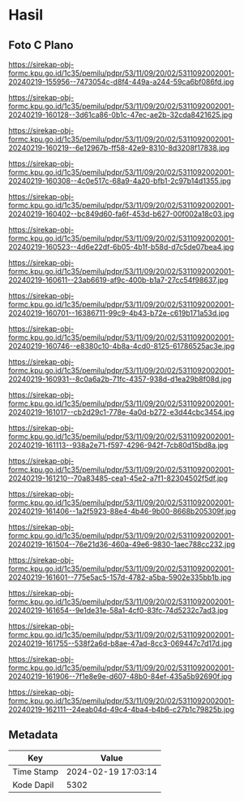 # Hasil

## Foto C Plano

https://sirekap-obj-formc.kpu.go.id/1c35/pemilu/pdpr/53/11/09/20/02/5311092002001-20240219-155956--7473054c-d8f4-449a-a244-59ca6bf086fd.jpg

https://sirekap-obj-formc.kpu.go.id/1c35/pemilu/pdpr/53/11/09/20/02/5311092002001-20240219-160128--3d61ca86-0b1c-47ec-ae2b-32cda8421625.jpg

https://sirekap-obj-formc.kpu.go.id/1c35/pemilu/pdpr/53/11/09/20/02/5311092002001-20240219-160219--6e12967b-ff58-42e9-8310-8d3208f17838.jpg

https://sirekap-obj-formc.kpu.go.id/1c35/pemilu/pdpr/53/11/09/20/02/5311092002001-20240219-160308--4c0e517c-68a9-4a20-bfb1-2c97b14d1355.jpg

https://sirekap-obj-formc.kpu.go.id/1c35/pemilu/pdpr/53/11/09/20/02/5311092002001-20240219-160402--bc849d60-fa6f-453d-b627-00f002a18c03.jpg

https://sirekap-obj-formc.kpu.go.id/1c35/pemilu/pdpr/53/11/09/20/02/5311092002001-20240219-160523--4d6e22df-6b05-4b1f-b58d-d7c5de07bea4.jpg

https://sirekap-obj-formc.kpu.go.id/1c35/pemilu/pdpr/53/11/09/20/02/5311092002001-20240219-160611--23ab6619-af9c-400b-b1a7-27cc54f98637.jpg

https://sirekap-obj-formc.kpu.go.id/1c35/pemilu/pdpr/53/11/09/20/02/5311092002001-20240219-160701--16386711-99c9-4b43-b72e-c619b171a53d.jpg

https://sirekap-obj-formc.kpu.go.id/1c35/pemilu/pdpr/53/11/09/20/02/5311092002001-20240219-160746--e8380c10-4b8a-4cd0-8125-61786525ac3e.jpg

https://sirekap-obj-formc.kpu.go.id/1c35/pemilu/pdpr/53/11/09/20/02/5311092002001-20240219-160931--8c0a6a2b-71fc-4357-938d-d1ea29b8f08d.jpg

https://sirekap-obj-formc.kpu.go.id/1c35/pemilu/pdpr/53/11/09/20/02/5311092002001-20240219-161017--cb2d29c1-778e-4a0d-b272-e3d44cbc3454.jpg

https://sirekap-obj-formc.kpu.go.id/1c35/pemilu/pdpr/53/11/09/20/02/5311092002001-20240219-161113--938a2e71-f597-4296-942f-7cb80d15bd8a.jpg

https://sirekap-obj-formc.kpu.go.id/1c35/pemilu/pdpr/53/11/09/20/02/5311092002001-20240219-161210--70a83485-cea1-45e2-a7f1-82304502f5df.jpg

https://sirekap-obj-formc.kpu.go.id/1c35/pemilu/pdpr/53/11/09/20/02/5311092002001-20240219-161406--1a2f5923-88e4-4b46-9b00-8668b205309f.jpg

https://sirekap-obj-formc.kpu.go.id/1c35/pemilu/pdpr/53/11/09/20/02/5311092002001-20240219-161504--76e21d36-460a-49e6-9830-1aec788cc232.jpg

https://sirekap-obj-formc.kpu.go.id/1c35/pemilu/pdpr/53/11/09/20/02/5311092002001-20240219-161601--775e5ac5-157d-4782-a5ba-5902e335bb1b.jpg

https://sirekap-obj-formc.kpu.go.id/1c35/pemilu/pdpr/53/11/09/20/02/5311092002001-20240219-161654--9e1de31e-58a1-4cf0-83fc-74d5232c7ad3.jpg

https://sirekap-obj-formc.kpu.go.id/1c35/pemilu/pdpr/53/11/09/20/02/5311092002001-20240219-161755--538f2a6d-b8ae-47ad-8cc3-069447c7d17d.jpg

https://sirekap-obj-formc.kpu.go.id/1c35/pemilu/pdpr/53/11/09/20/02/5311092002001-20240219-161906--7f1e8e9e-d607-48b0-84ef-435a5b92690f.jpg

https://sirekap-obj-formc.kpu.go.id/1c35/pemilu/pdpr/53/11/09/20/02/5311092002001-20240219-162111--24eab04d-49c4-4ba4-b4b6-c27b1c79825b.jpg


## Metadata

| Key        | Value               |
| ---------- | ------------------- |
| Time Stamp | 2024-02-19 17:03:14 |
| Kode Dapil | 5302                |




